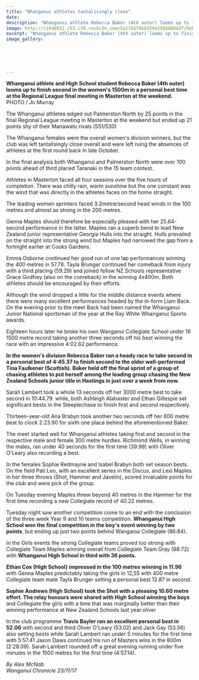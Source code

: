 ```yaml
---
title: "Whanganui athletes tantalisingly close"
date: 
description: "Whanganui athlete Rebecca Baker (4th outer) looms up to finish second in the women's 1500m in a personal best time..."
image: http://c1940652.r52.cf0.rackcdn.com/5a176b79b8d39a25b60008df/Rebecca-Baker-1500m-Reg-Leag-in-Masterton-Nov-2017.jpg
excerpt: "Whanganui athlete Rebecca Baker (4th outer) looms up to finish second in the women's 1500m in a personal best time at the Regional League final meeting in Masterton at the weekend."
image_gallery:
    
    
    
    
    
---
```


<p><strong>Whanganui athlete and High School student Rebecca Baker (4th outer) looms up to finish second in the women's 1500m in a personal best time at the Regional League final meeting in Masterton at the weekend.<br /></strong>PHOTO / Jo Murray</p>
<p class="element element-paragraph">The Whanganui athletes edged out Palmerston North by 25 points in the final Regional League meeting in Masterton at the weekend but ended up 21 points shy of their Manawatu rivals (551/530)</p>
<p class="element element-paragraph">The Whanganui females were the overall women's division winners, but the club was left tantalisingly close overall and were left ruing the absences of athletes at the first round back in late October.</p>
<p class="element element-paragraph">In the final analysis both Whanganui and Palmerston North were over 100 points ahead of third placed Taranaki in the 15 team contest.</p>
<p class="element element-paragraph">Athletes in Masterton faced all four seasons over the five hours of completion. There was chilly rain, warm sunshine but the one constant was the wind that was directly in the athletes faces on the home straight.</p>
<p class="element element-paragraph">The leading women sprinters faced 3.2metre/second head winds in the 100 metres and almost as strong in the 200 metres.</p>
<p class="element element-paragraph">Genna Maples should therefore be especially pleased with her 25.64-second performance in the latter. Maples ran a superb bend to lead New Zealand junior representative Georgia Hulls into the straight. Hulls prevailed on the straight into the strong wind but Maples had narrowed the gap from a fortnight earlier at Cooks Gardens.</p>
<p class="element element-paragraph">Emma Osborne continued her good run of one lap performances winning the 400 metres in 57.78. Tayla Brunger continued her comeback from injury with a third placing (59.29) and joined fellow NZ Schools representative Grace Godfrey (also on the comeback) in the winning 4x400m. Both athletes should be encouraged by their efforts.</p>
<p class="element element-paragraph">Although the wind dropped a little for the middle distance events where there were many excellent performances headed by the in-form Liam Back. On the evening prior to the meet Back had been named the Whanganui Junior National sportsman of the year at the Ray White Whanganui Sports awards.</p>
<p class="element element-paragraph">Eighteen hours later he broke his own Wanganui Collegiate School under 16 1500 metre record taking another three seconds off his best winning the race with an impressive 4:02.62 performance.</p>
<p class="element element-paragraph"><strong>In the women's division Rebecca Baker ran a heady race to take second in a personal best of 4:45.37 to finish second to the older well-performed Tina Faulkener (Scottish). Baker held off the final sprint of a group of chasing athletes to put herself among the leading group chasing the New Zealand Schools junior title in Hastings in just over a week from now.</strong></p>
<p class="element element-paragraph">Sarah Lambert took a whole 13 seconds off her 3000 metre best to take second in 10:44.79. while, both Ashleigh Alabaster and Ethan Gillespie set significant bests in the Steeplechase to finish first and second respectively.</p>
<p class="element element-paragraph">Thirteen-year-old Ana Brabyn took another two seconds off her 800 metre best to clock 2:23.90 for sixth one place behind the aforementioned Baker.</p>
<p class="element element-paragraph">The meet started well for Whanganui athletes taking first and second in the respective male and female 300 metre hurdles. Richmond Wells, in winning the males, ran under 40 seconds for the first time (39.99) with Oliver O'Leary also recording a best.</p>
<p class="element element-paragraph">In the females Sophie Redmayne and Isabel Brabyn both set season bests. On the field Pati Leo, with an excellent series in the Discus, and Lexi Maples in her three throws (Shot, Hammer and Javelin), scored invaluable points for the club and were pick of the group.</p>
<p class="element element-paragraph">On Tuesday evening Maples threw beyond 40 metres in the Hammer for the first time recording a new Collegiate record of 40.22 metres.</p>
<p class="element element-paragraph">Tuesday night saw another competition come to an end with the conclusion of the three week Year 9 and 10 teams competition. <strong>Whanganui High School won the final competition in the boy's event winning by two points</strong>, but ending up just two points behind Wanganui Collegiate (86:84).</p>
<p class="element element-paragraph">In the Girls events the strong Collegiate teams proved too strong with Collegiate Team Maples winning overall from Collegiate Team Gray (88:72) with <strong>Whanganui High School in third with 36 points.</strong></p>
<p class="element element-paragraph"><strong>Ethan Cox (High School)</strong> <strong>impressed in the 100 metres winning in 11.96</strong> with Genna Maples predictably taking the girls in 12,55 with 400 metre Collegiate team mate Tayla Brunger setting a personal best 12.87 in second.</p>
<p class="element element-paragraph"><strong>Sophie Andrews (High School) took the Shot with a pleasing 10.60 metre effort. The relay honours were shared with High School winning the boys</strong> and Collegiate the girls with a time that was marginally better than their winning performance at New Zealand Schools last year.oliver</p>
<p class="element element-paragraph">In the club programme <strong>Travis Bayler ran an excellent personal best in 52.06</strong> with second and third Oliver O'Leary (53.02) and Jack Gay (53.56) also setting bests while Sarah Lambert ran under 5 minutes for the first time with 5:57.41 Jason Daws continued his run of Masters wins in the 800m (2:28.09). Sarah Lambert rounded off a great evening running under five minutes in the 1500 metres for the first time (4:57.14).</p>
<p><em>By Alex McNab<br />Wanganui Chronicle 23/11/17</em></p>

